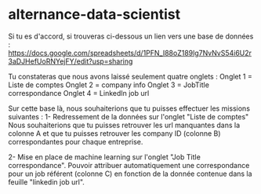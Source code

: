 # alternance-data-scientist

Si tu es d'accord, si trouveras ci-dessous un lien vers une base de données : 
https://docs.google.com/spreadsheets/d/1PFN_I88oZ189lg7NvNvS54i6U2r3aDJHefUoRNYejFY/edit?usp=sharing

Tu constateras que nous avons laissé seulement quatre onglets :
Onglet 1 = Liste de comptes 
Onglet 2 = company info
Onglet 3 = JobTitle correspondance
Onglet 4 = LinkedIn job url

Sur cette base là, nous souhaiterions que tu puisses effectuer les missions suivantes : 
1- Redressement de la données sur l'onglet "Liste de comptes"
Nous souhaiterions que tu puisses retrouver les url manquantes dans la colonne A et que tu puisses retrouver les company ID (colonne B) correspondantes pour chaque entreprise.

2- Mise en place de machine learning sur l'onglet "Job Title correspondance".
Pouvoir attribuer automatiquement une correspondance pour un job référent (colonne C) en fonction de la donnée contenue dans la feuille "linkedin job url".
